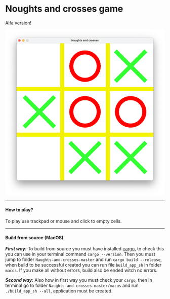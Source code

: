 # Noughts and crosses game

Alfa version!

![Noughts and crosses](/pictures/n_and_c.png "Noughts and crosses")

---
#### How to play?

To play use trackpad or mouse and click to empty cells.

---
#### Build from source (MacOS)

***First way:***
To build from source you must have installed [cargo](https://www.rust-lang.org/tools/install),
to check this you can use in your terminal command `cargo --version`.
Then you must jump to folder `Naughts-and-crosses-master` and run 
`cargo build --release`, when build to be successful created you can run file `build_app_sh` in folder `macos`. If you make all without errors, build also be ended witch no errors.

***Second way:***
Also how in first way you must check your `cargo`, then
in terminal go to folder `Naughts-and-crosses-master/macos` and run `./build_app_sh --all`, application must be created.